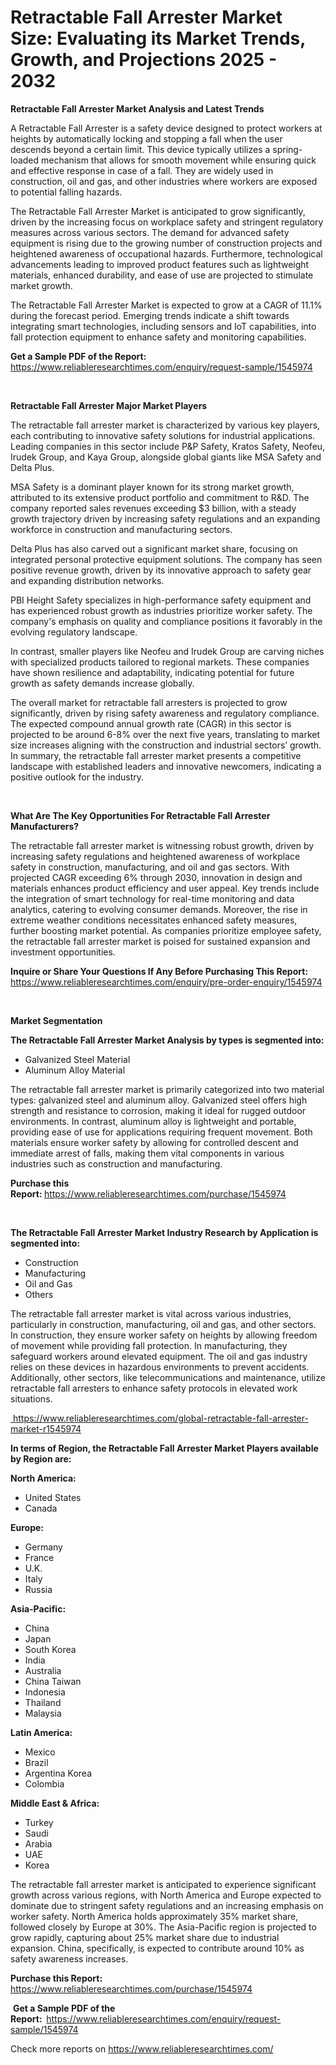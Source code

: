 <p><h1>Retractable Fall Arrester Market Size: Evaluating its Market Trends, Growth, and Projections 2025 - 2032</h1></p><p><strong>Retractable Fall Arrester Market Analysis and Latest Trends</strong></p>
<p><p>A Retractable Fall Arrester is a safety device designed to protect workers at heights by automatically locking and stopping a fall when the user descends beyond a certain limit. This device typically utilizes a spring-loaded mechanism that allows for smooth movement while ensuring quick and effective response in case of a fall. They are widely used in construction, oil and gas, and other industries where workers are exposed to potential falling hazards.</p><p>The Retractable Fall Arrester Market is anticipated to grow significantly, driven by the increasing focus on workplace safety and stringent regulatory measures across various sectors. The demand for advanced safety equipment is rising due to the growing number of construction projects and heightened awareness of occupational hazards. Furthermore, technological advancements leading to improved product features such as lightweight materials, enhanced durability, and ease of use are projected to stimulate market growth.</p><p>The Retractable Fall Arrester Market is expected to grow at a CAGR of 11.1% during the forecast period. Emerging trends indicate a shift towards integrating smart technologies, including sensors and IoT capabilities, into fall protection equipment to enhance safety and monitoring capabilities.</p></p>
<p><strong>Get a Sample PDF of the Report:&nbsp;</strong> <a href="https://www.reliableresearchtimes.com/enquiry/request-sample/1545974?utm_campaign=2042&utm_medium=2&utm_source=Github&utm_content=ia&utm_term=08042025&utm_id=retractable-fall-arrester">https://www.reliableresearchtimes.com/enquiry/request-sample/1545974</a></p>
<p>&nbsp;</p>
<p><strong>Retractable Fall Arrester Major Market Players</strong></p>
<p><p>The retractable fall arrester market is characterized by various key players, each contributing to innovative safety solutions for industrial applications. Leading companies in this sector include P&P Safety, Kratos Safety, Neofeu, Irudek Group, and Kaya Group, alongside global giants like MSA Safety and Delta Plus.</p><p>MSA Safety is a dominant player known for its strong market growth, attributed to its extensive product portfolio and commitment to R&D. The company reported sales revenues exceeding $3 billion, with a steady growth trajectory driven by increasing safety regulations and an expanding workforce in construction and manufacturing sectors.</p><p>Delta Plus has also carved out a significant market share, focusing on integrated personal protective equipment solutions. The company has seen positive revenue growth, driven by its innovative approach to safety gear and expanding distribution networks.</p><p>PBI Height Safety specializes in high-performance safety equipment and has experienced robust growth as industries prioritize worker safety. The company's emphasis on quality and compliance positions it favorably in the evolving regulatory landscape. </p><p>In contrast, smaller players like Neofeu and Irudek Group are carving niches with specialized products tailored to regional markets. These companies have shown resilience and adaptability, indicating potential for future growth as safety demands increase globally.</p><p>The overall market for retractable fall arresters is projected to grow significantly, driven by rising safety awareness and regulatory compliance. The expected compound annual growth rate (CAGR) in this sector is projected to be around 6-8% over the next five years, translating to market size increases aligning with the construction and industrial sectors’ growth. In summary, the retractable fall arrester market presents a competitive landscape with established leaders and innovative newcomers, indicating a positive outlook for the industry.</p></p>
<p>&nbsp;</p>
<p><strong>What Are The Key Opportunities For Retractable Fall Arrester Manufacturers?</strong></p>
<p><p>The retractable fall arrester market is witnessing robust growth, driven by increasing safety regulations and heightened awareness of workplace safety in construction, manufacturing, and oil and gas sectors. With projected CAGR exceeding 6% through 2030, innovation in design and materials enhances product efficiency and user appeal. Key trends include the integration of smart technology for real-time monitoring and data analytics, catering to evolving consumer demands. Moreover, the rise in extreme weather conditions necessitates enhanced safety measures, further boosting market potential. As companies prioritize employee safety, the retractable fall arrester market is poised for sustained expansion and investment opportunities.</p></p>
<p><strong>Inquire or Share Your Questions If Any Before Purchasing This Report:</strong> <a href="https://www.reliableresearchtimes.com/enquiry/pre-order-enquiry/1545974?utm_campaign=2042&utm_medium=2&utm_source=Github&utm_content=ia&utm_term=08042025&utm_id=retractable-fall-arrester">https://www.reliableresearchtimes.com/enquiry/pre-order-enquiry/1545974</a></p>
<p>&nbsp;</p>
<p><strong>Market Segmentation</strong></p>
<p><strong>The Retractable Fall Arrester Market Analysis by types is segmented into:</strong></p>
<p><ul><li>Galvanized Steel Material</li><li>Aluminum Alloy Material</li></ul></p>
<p><p>The retractable fall arrester market is primarily categorized into two material types: galvanized steel and aluminum alloy. Galvanized steel offers high strength and resistance to corrosion, making it ideal for rugged outdoor environments. In contrast, aluminum alloy is lightweight and portable, providing ease of use for applications requiring frequent movement. Both materials ensure worker safety by allowing for controlled descent and immediate arrest of falls, making them vital components in various industries such as construction and manufacturing.</p></p>
<p><strong>Purchase this Report:&nbsp;</strong><a href="https://www.reliableresearchtimes.com/purchase/1545974?utm_campaign=2042&utm_medium=2&utm_source=Github&utm_content=ia&utm_term=08042025&utm_id=retractable-fall-arrester">https://www.reliableresearchtimes.com/purchase/1545974</a></p>
<p>&nbsp;</p>
<p><strong>The Retractable Fall Arrester Market Industry Research by Application is segmented into:</strong></p>
<p><ul><li>Construction</li><li>Manufacturing</li><li>Oil and Gas</li><li>Others</li></ul></p>
<p><p>The retractable fall arrester market is vital across various industries, particularly in construction, manufacturing, oil and gas, and other sectors. In construction, they ensure worker safety on heights by allowing freedom of movement while providing fall protection. In manufacturing, they safeguard workers around elevated equipment. The oil and gas industry relies on these devices in hazardous environments to prevent accidents. Additionally, other sectors, like telecommunications and maintenance, utilize retractable fall arresters to enhance safety protocols in elevated work situations.</p></p>
<p><a href="https://www.reliableresearchtimes.com/global-retractable-fall-arrester-market-r1545974?utm_campaign=2042&utm_medium=2&utm_source=Github&utm_content=ia&utm_term=08042025&utm_id=retractable-fall-arrester">&nbsp;https://www.reliableresearchtimes.com/global-retractable-fall-arrester-market-r1545974</a></p>
<p><strong>In terms of Region, the Retractable Fall Arrester Market Players available by Region are:</strong></p>
<p>
    <p> <strong> North America: </strong>
        <ul>
            <li>United States</li>
            <li>Canada</li>
        </ul>
        </p> 
    <p> <strong> Europe: </strong>
        <ul>
            <li>Germany</li>
            <li>France</li>
            <li>U.K.</li>
            <li>Italy</li>
            <li>Russia</li>
        </ul>
        </p> 
    <p> <strong> Asia-Pacific: </strong>
        <ul>
            <li>China</li>
            <li>Japan</li>
            <li>South Korea</li>
            <li>India</li>
            <li>Australia</li>
            <li>China Taiwan</li>
            <li>Indonesia</li>
            <li>Thailand</li>
            <li>Malaysia</li>
        </ul>
        </p> 
    <p> <strong> Latin America: </strong>
        <ul>
            <li>Mexico</li>
            <li>Brazil</li>
            <li>Argentina Korea</li>
            <li>Colombia</li>
        </ul>
        </p> 
    <p> <strong> Middle East & Africa: </strong>
        <ul>
            <li>Turkey</li>
            <li>Saudi</li>
            <li>Arabia</li>
            <li>UAE</li>
            <li>Korea</li>
        </ul>
    </p>
    </p>
<p><p>The retractable fall arrester market is anticipated to experience significant growth across various regions, with North America and Europe expected to dominate due to stringent safety regulations and an increasing emphasis on worker safety. North America holds approximately 35% market share, followed closely by Europe at 30%. The Asia-Pacific region is projected to grow rapidly, capturing about 25% market share due to industrial expansion. China, specifically, is expected to contribute around 10% as safety awareness increases.</p></p>
<p><strong>Purchase this Report: </strong><a href="https://www.reliableresearchtimes.com/purchase/1545974?utm_campaign=2042&utm_medium=2&utm_source=Github&utm_content=ia&utm_term=08042025&utm_id=retractable-fall-arrester">https://www.reliableresearchtimes.com/purchase/1545974</a></p>
<p>&nbsp;<strong>Get a Sample PDF of the Report:&nbsp;&nbsp;</strong><a href="https://www.reliableresearchtimes.com/enquiry/request-sample/1545974?utm_campaign=2042&utm_medium=2&utm_source=Github&utm_content=ia&utm_term=08042025&utm_id=retractable-fall-arrester">https://www.reliableresearchtimes.com/enquiry/request-sample/1545974</a></p>
<p><strong></strong></p>
<p>Check more reports on <a href="https://www.reliableresearchtimes.com/?utm_campaign=2042&utm_medium=2&utm_source=Github&utm_content=ia&utm_term=08042025&utm_id=retractable-fall-arrester">https://www.reliableresearchtimes.com/</a></p>